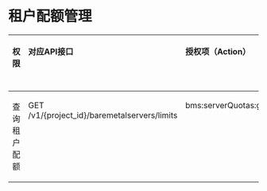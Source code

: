 # 租户配额管理<a name="ZH-CN_TOPIC_0169929488"></a>

<a name="zh-cn_topic_0131701334_table18890810172814"></a>
<table><thead align="left"><tr id="zh-cn_topic_0131701334_row789161020282"><th class="cellrowborder" valign="top" width="17.86%" id="mcps1.1.6.1.1"><p id="zh-cn_topic_0131701334_p7784171752814"><a name="zh-cn_topic_0131701334_p7784171752814"></a><a name="zh-cn_topic_0131701334_p7784171752814"></a>权限</p>
</th>
<th class="cellrowborder" valign="top" width="25.22%" id="mcps1.1.6.1.2"><p id="p13190132465817"><a name="p13190132465817"></a><a name="p13190132465817"></a>对应API接口</p>
</th>
<th class="cellrowborder" valign="top" width="22.55%" id="mcps1.1.6.1.3"><p id="zh-cn_topic_0131701334_p078413179283"><a name="zh-cn_topic_0131701334_p078413179283"></a><a name="zh-cn_topic_0131701334_p078413179283"></a>授权项（Action）</p>
</th>
<th class="cellrowborder" valign="top" width="17.25%" id="mcps1.1.6.1.4"><p id="zh-cn_topic_0131701325_p106791650133218"><a name="zh-cn_topic_0131701325_p106791650133218"></a><a name="zh-cn_topic_0131701325_p106791650133218"></a>IAM项目（Project）</p>
</th>
<th class="cellrowborder" valign="top" width="17.119999999999997%" id="mcps1.1.6.1.5"><p id="p3351112364715"><a name="p3351112364715"></a><a name="p3351112364715"></a>企业项目（Enterprise Project）</p>
</th>
</tr>
</thead>
<tbody><tr id="zh-cn_topic_0131701334_row98911610132818"><td class="cellrowborder" valign="top" width="17.86%" headers="mcps1.1.6.1.1 "><p id="zh-cn_topic_0131701334_p3172424112815"><a name="zh-cn_topic_0131701334_p3172424112815"></a><a name="zh-cn_topic_0131701334_p3172424112815"></a>查询租户配额</p>
</td>
<td class="cellrowborder" valign="top" width="25.22%" headers="mcps1.1.6.1.2 "><p id="p4190172475819"><a name="p4190172475819"></a><a name="p4190172475819"></a>GET /v1/{project_id}/baremetalservers/limits</p>
</td>
<td class="cellrowborder" valign="top" width="22.55%" headers="mcps1.1.6.1.3 "><p id="zh-cn_topic_0131701334_p131722249282"><a name="zh-cn_topic_0131701334_p131722249282"></a><a name="zh-cn_topic_0131701334_p131722249282"></a>bms:serverQuotas:get</p>
</td>
<td class="cellrowborder" valign="top" width="17.25%" headers="mcps1.1.6.1.4 "><p id="p11262738114917"><a name="p11262738114917"></a><a name="p11262738114917"></a>√</p>
</td>
<td class="cellrowborder" valign="top" width="17.119999999999997%" headers="mcps1.1.6.1.5 "><p id="p12845182216586"><a name="p12845182216586"></a><a name="p12845182216586"></a>x</p>
</td>
</tr>
</tbody>
</table>

